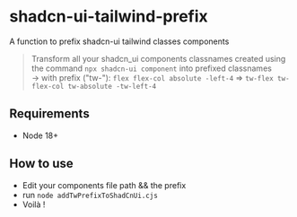 # shadcn-ui-tailwind-prefix
A function to prefix shadcn-ui tailwind classes components
>Transform all your shadcn_ui components classnames created using the command `npx shadcn-ui component` into prefixed classnames\
-> with prefix ("tw-"): `flex flex-col absolute -left-4` => `tw-flex tw-flex-col tw-absolute -tw-left-4`

## Requirements
- Node 18+

## How to use
- Edit your components file path && the prefix
- run `node addTwPrefixToShadCnUi.cjs`
- Voilà !
